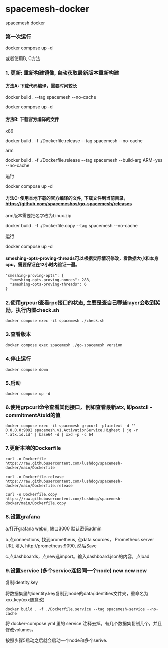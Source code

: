 # spacemesh-docker

spacemesh docker

### 第一次运行

docker compose up -d

或者使用B, C方法

### 1. 更新: 重新构建镜像, 自动获取最新版本重新构建

#### 方法A: 下载代码编译，需要时间较长
docker build . --tag spacemesh --no-cache

docker compose up -d

#### 方法B: 下载官方编译的文件
x86

docker build . -f ./Dockerfile.release --tag spacemesh --no-cache

arm

docker build . -f ./Dockerfile.release --tag spacemesh --build-arg ARM=yes --no-cache

运行

docker compose up -d

#### 方法C: 使用本地下载的官方编译的文件, 下载文件到当前目录，https://github.com/spacemeshos/go-spacemesh/releases

arm版本需要把名字改为Linux.zip

docker build . -f ./Dockerfile.copy --tag spacemesh --no-cache

运行

docker compose up -d

#### smeshing-opts-proving-threads可以根据实际情况修改，看数据大小和本身cpu。需要保证在12小时内验证一遍。
```
"smeshing-proving-opts": {
  "smeshing-opts-proving-nonces": 288,
  "smeshing-opts-proving-threads": 6
}
```

### 2.使用grpcurl查看rpc接口的状态, 主要是查自己哪些layer会收到奖励，执行内置check.sh

`docker compose exec -it spacemesh ./check.sh`

### 3.查看版本

`docker compose exec spacemesh ./go-spacemesh version`


### 4.停止运行

`docker compose down`

### 5.启动

`docker compose up -d`

### 6.使用grpcurl命令查看其他接口，例如查看最新atx, 即postcli -commitmentAtxId的值

`docker compose exec -it spacemesh grpcurl -plaintext -d '' 0.0.0.0:9092 spacemesh.v1.ActivationService.Highest | jq -r '.atx.id.id' | base64 -d | xxd -p -c 64`

### 7.更新本地的Dockerfile

`curl -o Dockerfile https://raw.githubusercontent.com/lushdog/spacemesh-docker/main/Dockerfile`

`curl -o Dockerfile.release https://raw.githubusercontent.com/lushdog/spacemesh-docker/main/Dockerfile.release`

`curl -o Dockerfile.copy https://raw.githubusercontent.com/lushdog/spacemesh-docker/main/Dockerfile.copy`

### 8.设置grafana

a.打开grafana webui, 端口3000 默认密码admin

b.点connections, 找到prometheus, 点data sources， Prometheus server URL 填入 http://prometheus:9090, 然后Save

c.点dashboards，点new选import。输入dashboard.json的内容，点load


### 9.设置service (多个service连接同一个node) new new new

复制identity.key

将数据集里的identity.key复制到node的data/identities文件夹，重命名为xxx.key(xxx随意改)

`docker build . -f ./Dockerfile.service --tag spacemesh-service --no-cache`

将 docker-compose.yml 里的 service 注释去掉。有几个数据集复制几个，并且修改volumes。

按照步骤5启动之后就会启动一个node和多个serive.
